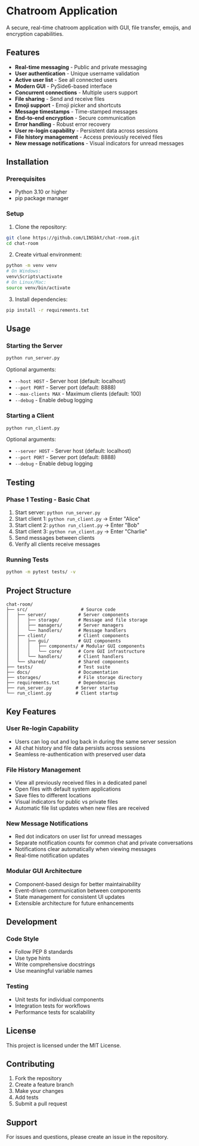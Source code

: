 # Chatroom Application

A secure, real-time chatroom application with GUI, file transfer, emojis, and encryption capabilities.

## Features

- **Real-time messaging** - Public and private messaging
- **User authentication** - Unique username validation
- **Active user list** - See all connected users
- **Modern GUI** - PySide6-based interface
- **Concurrent connections** - Multiple users support
- **File sharing** - Send and receive files
- **Emoji support** - Emoji picker and shortcuts
- **Message timestamps** - Time-stamped messages
- **End-to-end encryption** - Secure communication
- **Error handling** - Robust error recovery
- **User re-login capability** - Persistent data across sessions
- **File history management** - Access previously received files
- **New message notifications** - Visual indicators for unread messages

## Installation

### Prerequisites
- Python 3.10 or higher
- pip package manager

### Setup
1. Clone the repository:
```bash
git clone https://github.com/LINSbkt/chat-room.git
cd chat-room
```

2. Create virtual environment:
```bash
python -m venv venv
# On Windows:
venv\Scripts\activate
# On Linux/Mac:
source venv/bin/activate
```

3. Install dependencies:
```bash
pip install -r requirements.txt
```

## Usage

### Starting the Server
```bash
python run_server.py
```

Optional arguments:
- `--host HOST` - Server host (default: localhost)
- `--port PORT` - Server port (default: 8888)
- `--max-clients MAX` - Maximum clients (default: 100)
- `--debug` - Enable debug logging

### Starting a Client
```bash
python run_client.py
```

Optional arguments:
- `--server HOST` - Server host (default: localhost)
- `--port PORT` - Server port (default: 8888)
- `--debug` - Enable debug logging

## Testing

### Phase 1 Testing - Basic Chat
1. Start server: `python run_server.py`
2. Start client 1: `python run_client.py` → Enter "Alice"
3. Start client 2: `python run_client.py` → Enter "Bob"
4. Start client 3: `python run_client.py` → Enter "Charlie"
5. Send messages between clients
6. Verify all clients receive messages

### Running Tests
```bash
python -m pytest tests/ -v
```

## Project Structure

```
chat-room/
├── src/                    # Source code
│   ├── server/            # Server components
│   │   ├── storage/       # Message and file storage
│   │   ├── managers/      # Server managers
│   │   └── handlers/      # Message handlers
│   ├── client/            # Client components
│   │   ├── gui/           # GUI components
│   │   │   ├── components/ # Modular GUI components
│   │   │   └── core/      # Core GUI infrastructure
│   │   └── handlers/      # Client handlers
│   └── shared/            # Shared components
├── tests/                 # Test suite
├── docs/                  # Documentation
├── storages/              # File storage directory
├── requirements.txt       # Dependencies
├── run_server.py         # Server startup
└── run_client.py         # Client startup
```

## Key Features

### User Re-login Capability
- Users can log out and log back in during the same server session
- All chat history and file data persists across sessions
- Seamless re-authentication with preserved user data

### File History Management
- View all previously received files in a dedicated panel
- Open files with default system applications
- Save files to different locations
- Visual indicators for public vs private files
- Automatic file list updates when new files are received

### New Message Notifications
- Red dot indicators on user list for unread messages
- Separate notification counts for common chat and private conversations
- Notifications clear automatically when viewing messages
- Real-time notification updates

### Modular GUI Architecture
- Component-based design for better maintainability
- Event-driven communication between components
- State management for consistent UI updates
- Extensible architecture for future enhancements

## Development

### Code Style
- Follow PEP 8 standards
- Use type hints
- Write comprehensive docstrings
- Use meaningful variable names

### Testing
- Unit tests for individual components
- Integration tests for workflows
- Performance tests for scalability

## License

This project is licensed under the MIT License.

## Contributing

1. Fork the repository
2. Create a feature branch
3. Make your changes
4. Add tests
5. Submit a pull request

## Support

For issues and questions, please create an issue in the repository.